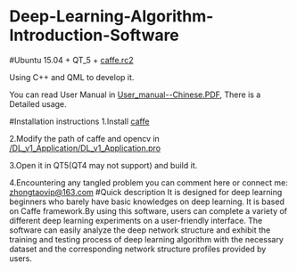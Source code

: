 # Deep-Learning-Algorithm-Introduction-Software

#Ubuntu 15.04 + QT_5 + [caffe.rc2](https://github.com/BVLC/caffe/releases)

Using C++ and QML to develop it.

You can read User Manual in [User_manual--Chinese.PDF](https://github.com/zhongtao93/Deep-Learning-Algorithm-Introduction-Software/blob/master/User_Manual--Chinese.pdf), There is a Detailed usage.

#Installation instructions
  1.Install [caffe](http://caffe.berkeleyvision.org/installation.html)
  
  2.Modify the path of caffe and opencv in [/DL_v1_Application/DL_v1_Application.pro](https://github.com/zhongtao93/Deep-Learning-Algorithm-Introduction-Software/blob/master/DL_v1_Application/DL_v1_Application.pro)
  
  3.Open it in QT5(QT4 may not support) and build it.
  
  4.Encountering any tangled problem you can comment here or connect me: zhongtaovip@163.com 
#Quick description
It is designed for deep learning beginners who barely have basic knowledges on deep learning. It is based on Caffe framework.By using this software, users can complete a variety of different deep learning experiments on a user-friendly interface. The software can easily analyze the deep network structure and exhibit the training and testing process of deep learning algorithm with the necessary dataset and the corresponding network structure profiles provided by users.
